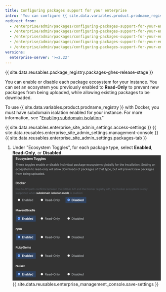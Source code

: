 ```yaml
---
title: Configuring packages support for your enterprise
intro: 'You can configure {{ site.data.variables.product.prodname_registry }} for your enterprise by enabling or disabling each package ecosystem.'
redirect_from:
  - /enterprise/admin/packages/configuring-packages-support-for-your-enterprise
  - /enterprise/admin/packages/configuring-packages-support-for-your-enterprise
  - /enterprise/admin/packages/configuring-packages-support-for-your-enterprise
  - /enterprise/admin/packages/configuring-packages-support-for-your-enterprise
  - /enterprise/admin/packages/configuring-packages-support-for-your-enterprise
versions:
  enterprise-server: '>=2.22'
---
```


{{ site.data.reusables.package_registry.packages-ghes-release-stage }}

You can enable or disable each package ecosystem for your instance. You can set an ecosystem you previously enabled to **Read-Only** to prevent new packages from being uploaded, while allowing existing packages to be downloaded.

To use {{ site.data.variables.product.prodname_registry }} with Docker, you must have subdomain isolation enabled for your instance. For more information, see "[Enabling subdomain isolation](/enterprise/admin/configuration/enabling-subdomain-isolation)."

{{ site.data.reusables.enterprise_site_admin_settings.access-settings }}
{{ site.data.reusables.enterprise_site_admin_settings.management-console }}
{{ site.data.reusables.enterprise_site_admin_settings.packages-tab }}
1. Under "Ecosystem Toggles", for each package type, select **Enabled**, **Read-Only**, or **Disabled**. ![Ecosystem toggles](/assets/images/enterprise/site-admin-settings/ecosystem-toggles.png)
{{ site.data.reusables.enterprise_management_console.save-settings }}
